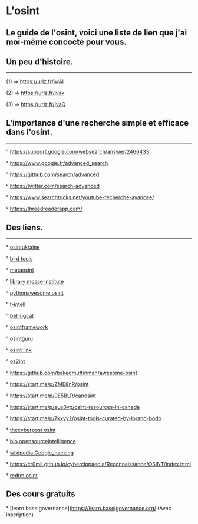 # L'osint

## Le guide de l'osint, voici une liste de lien que j'ai moi-même concocté pour vous.

## Un peu d'histoire.
--------------------

(1) => https://urlz.fr/jwAl

(2) => https://urlz.fr/jvak

(3) => https://urlz.fr/jvaQ

## L'importance d'une recherche simple et efficace dans l'osint.
---------------------------------------------------------------

° https://support.google.com/websearch/answer/2466433

° https://www.google.fr/advanced_search

° https://github.com/search/advanced

° https://twitter.com/search-advanced

° https://www.searchtricks.net/youtube-recherche-avancee/

° https://threadreaderapp.com/


## Des liens.
------------

° [osintukraine](https://osintukraine.com/)

° [bird tools](https://bird.tools/tools/)

° [metaosint](https://metaosint.github.io/)

° [library mosse institute](https://library.mosse-institute.com/cyber-domains/osint.html)

° [pythonawesome osint](https://pythonawesome.com/osint-cybersecurity-tools-for-python/#-meta-search)

° [t-intell](https://t-intell.com/)

° [bellingcat](https://www.bellingcat.com/)

° [osintframework](https://osintframework.com/)

° [osintguru](https://www.osintguru.com/)

° [osint link](https://osint.link/)

° [os2int](https://os2int.com/toolbox/)

° https://github.com/bakedmuffinman/awesome-osint

° https://start.me/p/ZME8nR/osint

° https://start.me/p/9E5BLR/canosint

° https://start.me/p/aLe0vp/osint-resources-in-canada

° https://start.me/p/7kxyy2/osint-tools-curated-by-lorand-bodo

° [thecyberpost osint](https://thecyberpost.com/open-source-intelligence-osint-tools/)

° [bib opensourceintelligence](https://bib.opensourceintelligence.biz/)

° [wikipedia Google_hacking](https://fr.wikipedia.org/wiki/Google_hacking)

° https://cr0mll.github.io/cyberclopaedia/Reconnaissance/OSINT/index.html

° [redtm osint](https://redtm.com/reconnaissance/open-source-intelligence-osint/)

Des cours gratuits
-----------------

° [learn baselgovernance](https://learn.baselgovernance.org/ (Avec inscription)

